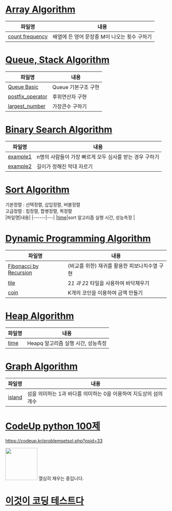# [Array Algorithm](https://github.com/jyjy318/Algorithm/blob/master/Array/)
|파일명|내용|
|------|---|
|[count frequency](https://github.com/jyjy318/Algorithm/blob/master/Array/count%20frequency.py)|배열에 든 영어 문장중 M이 나오는 횟수 구하기|

# [Queue, Stack Algorithm](https://github.com/jyjy318/Algorithm/tree/master/Queue_Stack)
|파일명|내용|
|------|---|
|[Queue Basic]()|Queue 기본구조 구현|
|[postfix_operator](https://github.com/jyjy318/Algorithm/blob/master/Queue_Stack/postfix_operator.py)|후위연산자 구현|
|[largest_number](https://github.com/jyjy318/Algorithm/blob/master/Queue_Stack/largest_number.py)|가장큰수 구하기|

# [Binary Search Algorithm](https://github.com/jyjy318/Algorithm/tree/master/Binary_Search) <br/>
|파일명|내용|
|------|---|
|[example1](https://github.com/jyjy318/Algorithm/blob/master/Binary_Search/example1.py)|n명의 사람들이 가장 빠르게 모두 심사를 받는 경우 구하기|
|[example2](https://github.com/jyjy318/Algorithm/blob/master/Binary_Search/example2.py)|길이가 정해진 막대 자르기|

# [Sort Algorithm](https://github.com/jyjy318/Algorithm/tree/master/Sort)
기본정렬 : 선택정렬, 삽입정렬, 버블정렬 <br/>
고급정렬 : 힙정렬, 합병정렬, 퀵정렬<br/>
|파일명|내용|
|------|---|
|[time](https://github.com/jyjy318/Algorithm/blob/master/Sort/time.py)|sort 알고리즘 실행 시간, 성능측정 |

# [Dynamic Programming Algorithm](https://github.com/jyjy318/Algorithm/tree/master/Dynamic%20Programming)
|파일명|내용|
|------|---|
|[Fibonacci by Recursion](https://github.com/jyjy318/Algorithm/blob/master/Dynamic%20Programming/Fibonacci%20by%20Recursion.py)|(비교를 위한) 재귀를 활용한 피보나치수열 구현|
|[tile](https://github.com/jyjy318/Algorithm/blob/master/Dynamic%20Programming/tile.py)|2*1 과 2*2 타일을 사용하여 바닥채우기 |
|[coin](https://github.com/jyjy318/Algorithm/blob/master/Dynamic%20Programming/coin.py)|K개의 코인을 이용하여 금액 만들기 |

# [Heap Algorithm](https://github.com/jyjy318/Algorithm/tree/master/Heap)
|파일명|내용|
|------|---|
|[time](https://github.com/jyjy318/Algorithm/blob/master/Heap/time.py)|Heapq 알고리즘 실행 시간, 성능측정|

# [Graph Algorithm](https://github.com/jyjy318/Algorithm/tree/master/Graph)
|파일명|내용|
|------|---|
|[island](https://github.com/jyjy318/Algorithm/blob/master/Graph/Island.py)|섬을 의미하는 1과 바다를 의미하는 0을 이용하여 지도상의 섬의 개수 |

# [CodeUp python 100제](https://github.com/jyjy318/Algorithm/tree/master/CodeUp)
https://codeup.kr/problemsetsol.php?psid=33

<img src = "https://octodex.github.com/images/minion.png" width="100px">
열심히 채우는 중입니다.

# [이것이 코딩 테스트다](https://github.com/Study-Group-This-is-algorithm-test)

